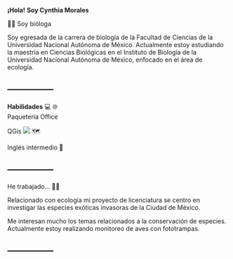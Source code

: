 **¡Hola!**  **Soy Cynthia Morales**  

🦉🌳 Soy bióloga

Soy egresada de la carrera de biología de la Facultad de Ciencias de la Universidad Nacional Autónoma de México. 
Actualmente estoy estudiando la maestría en Ciencias Biológicas en el Instituto de Biología de la Universidad Nacional Autónoma de México, enfocado en el área de ecología.

## —————

**Habilidades** 💻 🌐\
Paqueteria Office

QGis  [![](https://share.google/images/GqZtZWe8Fw6ZSItxD)](https://share.google/images/GqZtZWe8Fw6ZSItxD)
🗺️

Inglés intermedio 📖

## —————

He trabajado... 🧑‍💼

Relacionado con ecología mi proyecto de licenciatura se centro en investigar las especies exóticas invasoras de la Ciudad de México.

Me interesan mucho los temas relacionados a la conservación de especies. Actualmente estoy realizando monitoreo de aves con fototrampas.

## —————



<!--
**cynthiamorales-max/cynthiamorales-max** is a ✨ _special_ ✨ repository because its `README.md` (this file) appears on your GitHub profile.

Here are some ideas to get you started:

- 🔭 I’m currently working on ...
- 🌱 I’m currently learning ...
- 👯 I’m looking to collaborate on ...
- 🤔 I’m looking for help with ...
- 💬 Ask me about ...
- 📫 How to reach me: ...
- 😄 Pronouns: ...
- ⚡ Fun fact: ...
-->
